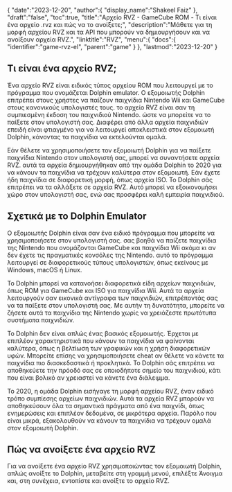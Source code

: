 {
   "date":"2023-12-20",
   "author":{
      "display_name":"Shakeel Faiz"
},
   "draft":"false",
   "toc":true,
   "title":"Αρχείο RVZ - GameCube ROM - Τι είναι ένα αρχείο .rvz και πώς να το ανοίξετε;",
   "description":"Μάθετε για τη μορφή αρχείου RVZ και τα API που μπορούν να δημιουργήσουν και να ανοίξουν αρχεία RVZ.",
   "linktitle":"RVZ",
   "menu":{
      "docs":{
         "identifier":"game-rvz-el",
         "parent":"game"
}
},
   "lastmod":"2023-12-20"
}

## Τι είναι ένα αρχείο RVZ;

Ένα αρχείο RVZ είναι ειδικός τύπος αρχείου ROM που λειτουργεί με το πρόγραμμα που ονομάζεται Dolphin emulator. Ο εξομοιωτής Dolphin επιτρέπει στους χρήστες να παίζουν παιχνίδια Nintendo Wii και GameCube στους κανονικούς υπολογιστές τους. το αρχείο RVZ είναι σαν τη συμπιεσμένη έκδοση του παιχνιδιού Nintendo. ώστε να μπορείτε να το παίξετε στον υπολογιστή σας. Διαφέρει από άλλα αρχεία παιχνιδιών επειδή είναι φτιαγμένο για να λειτουργεί αποκλειστικά στον εξομοιωτή Dolphin, κάνοντας τα παιχνίδια να εκτελούνται ομαλά.

Εάν θέλετε να χρησιμοποιήσετε τον εξομοιωτή Dolphin για να παίξετε παιχνίδια Nintendo στον υπολογιστή σας, μπορεί να συναντήσετε αρχεία RVZ. αυτά τα αρχεία δημιουργήθηκαν από την ομάδα Dolphin το 2020 για να κάνουν τα παιχνίδια να τρέχουν καλύτερα στον εξομοιωτή. Εάν έχετε ήδη παιχνίδια σε διαφορετική μορφή, όπως αρχεία ISO. Το Dolphin σάς επιτρέπει να τα αλλάξετε σε αρχεία RVZ. Αυτό μπορεί να εξοικονομήσει χώρο στον υπολογιστή σας, ενώ σας προσφέρει καλή εμπειρία παιχνιδιού.

## Σχετικά με το Dolphin Emulator

Ο εξομοιωτής Dolphin είναι σαν ένα ειδικό πρόγραμμα που μπορείτε να χρησιμοποιήσετε στον υπολογιστή σας. σας βοηθά να παίζετε παιχνίδια της Nintendo που ονομάζονται GameCube και παιχνίδια Wii ακόμα κι αν δεν έχετε τις πραγματικές κονσόλες της Nintendo. αυτό το πρόγραμμα λειτουργεί σε διαφορετικούς τύπους υπολογιστών, όπως εκείνους με Windows, macOS ή Linux.

Το Dolphin μπορεί να κατανοήσει διαφορετικά είδη αρχείων παιχνιδιών, όπως ROM για GameCube και ISO για παιχνίδια Wii. Αυτά τα αρχεία λειτουργούν σαν εικονικά αντίγραφα των παιχνιδιών, επιτρέποντάς σας να τα παίξετε στον υπολογιστή σας. Με αυτήν τη δυνατότητα, μπορείτε να ζήσετε αυτά τα παιχνίδια της Nintendo χωρίς να χρειάζεστε πρωτότυπα συστήματα παιχνιδιών.

Το Dolphin δεν είναι απλώς ένας βασικός εξομοιωτής. Έρχεται με επιπλέον χαρακτηριστικά που κάνουν τα παιχνίδια να φαίνονται καλύτερα, όπως η βελτίωση των γραφικών και η χρήση διαφορετικών υφών. Μπορείτε επίσης να χρησιμοποιήσετε cheat αν θέλετε να κάνετε τα παιχνίδια πιο διασκεδαστικά ή προκλητικά. Το Dolphin σάς επιτρέπει να αποθηκεύετε την πρόοδό σας σε οποιοδήποτε σημείο του παιχνιδιού, κάτι που είναι βολικό αν χρειαστεί να κάνετε ένα διάλειμμα.

Το 2020, η ομάδα Dolphin εισήγαγε τη μορφή αρχείου RVZ, έναν ειδικό τρόπο συμπίεσης αρχείων παιχνιδιών. Αυτά τα αρχεία RVZ μπορούν να αποθηκεύσουν όλα τα σημαντικά πράγματα από ένα παιχνίδι, όπως ενημερώσεις και επιπλέον δεδομένα, σε μικρότερα αρχεία. Παρόλο που είναι μικρά, εξακολουθούν να κάνουν τα παιχνίδια να τρέχουν ομαλά στον εξομοιωτή Dolphin.

## Πώς να ανοίξετε ένα αρχείο RVZ

Για να ανοίξετε ένα αρχείο RVZ χρησιμοποιώντας τον εξομοιωτή Dolphin, απλώς ανοίξτε το Dolphin, μεταβείτε στη γραμμή μενού, επιλέξτε Άνοιγμα και, στη συνέχεια, εντοπίστε και ανοίξτε το αρχείο RVZ.

